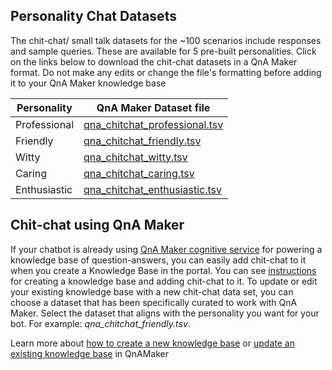 ## Personality Chat Datasets
The chit-chat/ small talk datasets for the ~100 scenarios include responses and sample queries. These are available for 5 pre-built personalities. Click on the links below to download the chit-chat datasets in a QnA Maker format. 
Do not make any edits or change the file's formatting before adding it to your QnA Maker knowledge base


|Personality |QnA Maker Dataset file |
|---------|-----|
|Professional |[qna_chitchat_professional.tsv](https://qnamakerstore.blob.core.windows.net/qnamakerdata/editorial/qna_chitchat_professional.tsv) |
|Friendly |[qna_chitchat_friendly.tsv](https://qnamakerstore.blob.core.windows.net/qnamakerdata/editorial/qna_chitchat_friendly.tsv) |
|Witty |[qna_chitchat_witty.tsv](https://qnamakerstore.blob.core.windows.net/qnamakerdata/editorial/qna_chitchat_witty.tsv) |
|Caring |[qna_chitchat_caring.tsv](https://qnamakerstore.blob.core.windows.net/qnamakerdata/editorial/qna_chitchat_caring.tsv) |
|Enthusiastic |[qna_chitchat_enthusiastic.tsv](https://qnamakerstore.blob.core.windows.net/qnamakerdata/editorial/qna_chitchat_enthusiastic.tsv) |


## Chit-chat using QnA Maker
If your chatbot is already using [QnA Maker cognitive service](https://qnamaker.ai) for powering a knowledge base of question-answers, you can easily add chit-chat to it when you create a Knowledge Base in the portal. You can see [instructions](https://aka.ms/qnamaker-chitchat-learnmore) for creating a knowledge base and adding chit-chat to it. 
To update or edit your existing knowledge base with a new chit-chat data set, you can choose a dataset that has been specifically curated to work with QnA Maker. Select the dataset that aligns with the personality you want for your bot. For example: *qna_chitchat_friendly.tsv*.

Learn more about [how to create a new knowledge base](https://docs.microsoft.com/en-us/azure/cognitive-services/qnamaker/home) or [update an existing knowledge base](https://docs.microsoft.com/en-us/azure/cognitive-services/qnamaker/home) in QnAMaker




